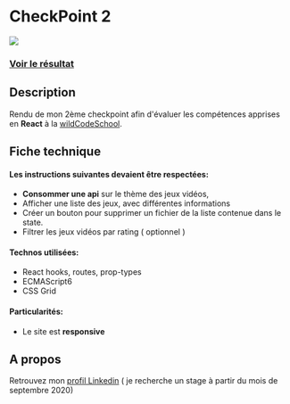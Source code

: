 # CheckPoint 2
![](https://media-exp1.licdn.com/dms/image/C562DAQGFltMWhLLHdQ/profile-treasury-image-shrink_480_480/0?e=1590933600&v=beta&t=HuJUR6MkBC7-9zZvfh19BLoDtVqV4-y4VyEEUKmHxQM)  
### [Voir le résultat](https://loving-booth-82aa55.netlify.app/)
## Description
Rendu de mon 2ème checkpoint afin d'évaluer les compétences apprises en __React__ à la [wildCodeSchool](https://www.wildcodeschool.com/fr-FR).  
## Fiche technique
#### Les instructions suivantes devaient être respectées:  
- __Consommer une api__ sur le thème des jeux vidéos,
- Afficher une liste des jeux, avec différentes informations
- Créer un bouton pour supprimer un fichier de la liste contenue dans le state.
- Filtrer les jeux vidéos par rating ( optionnel )
#### Technos utilisées:
- React hooks, routes, prop-types
- ECMAScript6
- CSS Grid
#### Particularités:
- Le site est __responsive__

## A propos
Retrouvez mon [profil Linkedin](https://www.linkedin.com/in/j%C3%A9r%C3%B4me-poti%C3%A9/) ( je recherche un stage à partir du mois de septembre 2020) 
